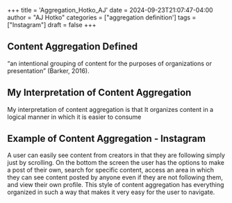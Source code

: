 +++
title = 'Aggregation_Hotko_AJ'
date = 2024-09-23T21:07:47-04:00
author = "AJ Hotko"
categories = ["aggregation definition']
tags = ["Instagram"]
draft = false
+++
## Content Aggregation Defined 
“an intentional grouping of content for the purposes of organizations or presentation” (Barker, 2016).
## My Interpretation of Content Aggregation 
My interpretation of content aggregation is that It organizes content in a logical manner in which it is easier to consume
## Example of Content Aggregation - Instagram 
A user can easily see content from creators in that they are following simply just by scrolling. On the bottom the screen the user has the options to make a post of their own, search for specific content, access an area in which they can see content posted by anyone even if they are not following them, and view their own profile. This style of content aggregation has everything organized in such a way that makes it very easy for the user to navigate. 
